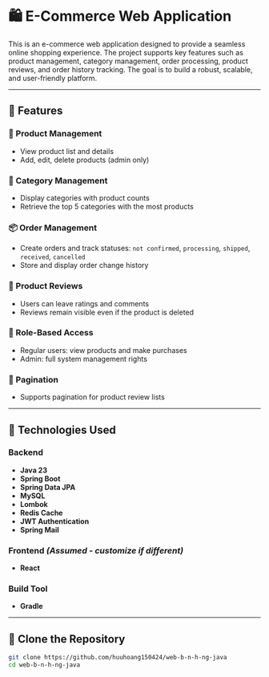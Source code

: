 # 🛍️ E-Commerce Web Application

This is an e-commerce web application designed to provide a seamless online shopping experience. The project supports key features such as product management, category management, order processing, product reviews, and order history tracking. The goal is to build a robust, scalable, and user-friendly platform.

---

## 🚀 Features

### 🛒 Product Management
- View product list and details
- Add, edit, delete products (admin only)

### 📂 Category Management
- Display categories with product counts
- Retrieve the top 5 categories with the most products

### 📦 Order Management
- Create orders and track statuses: `not confirmed`, `processing`, `shipped`, `received`, `cancelled`
- Store and display order change history

### 🌟 Product Reviews
- Users can leave ratings and comments
- Reviews remain visible even if the product is deleted

### 🔐 Role-Based Access
- Regular users: view products and make purchases
- Admin: full system management rights

### 📄 Pagination
- Supports pagination for product review lists

---

## 🧰 Technologies Used

### Backend
- **Java 23**
- **Spring Boot**
- **Spring Data JPA**
- **MySQL**
- **Lombok**
- **Redis Cache**
- **JWT Authentication**
- **Spring Mail**

### Frontend *(Assumed - customize if different)*
- **React**

### Build Tool
- **Gradle**

---

## 📁 Clone the Repository

```bash
git clone https://github.com/huuhoang150424/web-b-n-h-ng-java
cd web-b-n-h-ng-java
